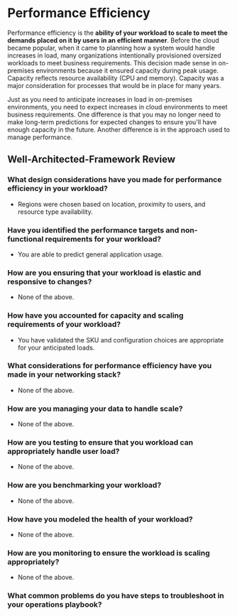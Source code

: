 # Performance Efficiency


Performance efficiency is the **ability of your workload to scale to meet the demands placed on it by users in an efficient manner**. Before the cloud became popular, when it came to planning how a system would handle increases in load, many organizations intentionally provisioned oversized workloads to meet business requirements. This decision made sense in on-premises environments because it ensured capacity during peak usage. Capacity reflects resource availability (CPU and memory). Capacity was a major consideration for processes that would be in place for many years.

Just as you need to anticipate increases in load in on-premises environments, you need to expect increases in cloud environments to meet business requirements. One difference is that you may no longer need to make long-term predictions for expected changes to ensure you'll have enough capacity in the future. Another difference is in the approach used to manage performance.

## Well-Architected-Framework Review

### What design considerations have you made for performance efficiency in your workload?

- Regions were chosen based on location, proximity to users, and resource type availability.

### Have you identified the performance targets and non-functional requirements for your workload?

- You are able to predict general application usage.

### How are you ensuring that your workload is elastic and responsive to changes?

- None of the above.

### How have you accounted for capacity and scaling requirements of your workload?

- You have validated the SKU and configuration choices are appropriate for your anticipated loads.

### What considerations for performance efficiency have you made in your networking stack?

- None of the above.

### How are you managing your data to handle scale?

- None of the above.

### How are you testing to ensure that you workload can appropriately handle user load?

- None of the above.

### How are you benchmarking your workload?

- None of the above.

### How have you modeled the health of your workload?

- None of the above.

### How are you monitoring to ensure the workload is scaling appropriately?

- None of the above.

### What common problems do you have steps to troubleshoot in your operations playbook?

